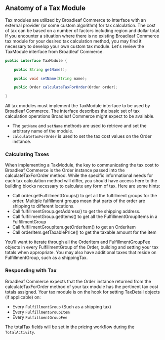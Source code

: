 ## Anatomy of a Tax Module

Tax modules are utilized by Broadleaf Commerce to interface with an external provider (or some custom algorithm) for tax calculation. The cost of tax can be based on a number of factors including region and dollar total. If you encounter a situation where there is no existing Broadleaf Commerce tax module for your desired tax calculation method, you may find it necessary to develop your own custom tax module. Let's review the TaxModule interface from Broadleaf Commerce.

```java
public interface TaxModule {

    public String getName();

    public void setName(String name);

    public Order calculateTaxForOrder(Order order);

}
```

All tax modules must implement the TaxModule interface to be used by Broadleaf Commerce. The interface describes the basic set of tax calculation operations Broadleaf Commerce might expect to be available.

- The `getName` and `setName` methods are used to retrieve and set the arbitrary name of the module.
- `calculateTaxForOrder` is used to set the tax cost values on the Order instance.

### Calculating  Taxes

When implementing a TaxModule, the key to communicating the tax cost to Broadleaf Commerce is the Order instance passed into the calculateTaxForOrder method. While the specific informational needs for each tax calculation method will differ, you should have access here to the building blocks necessary to calculate any form of tax. Here are some hints:

- Call order.getFulfillmentGroups() to get all the fulfillment groups for the order. Multiple fulfillment groups mean that parts of the order are shipping to different locations.
- Call fulfillmentGroup.getAddress() to get the shipping address.
- Call fulfillmentGroup.getItems() to get all the FulfillmentGroupItems in a FulfillmentGroup
- Call fulfillmentGroupItem.getOrderItem() to get an OrderItem
- Call orderItem.getTaxablePrice() to get the taxable amount for the item

You'll want to iterate through all the OrderItem and FulfillmentGroupFee objects in every FulfillmentGroup of the Order, building and setting your tax totals when appropriate. You may also have additional taxes that reside on FulfillmentGroup, such as a shippingTax.

### Responding with Tax

Broadleaf Commerce expects that the Order instance returned from the calculateTaxForOrder method of your tax module has the pertinent tax cost totals assigned. Your tax module is on the hook for setting TaxDetail objects (if applicable) on:

- Every `FulfillmentGroup` (Such as a shipping tax)
- Every `FulfillmentGroupItem`
- Every `FulfillmentGroupFee`

The totalTax fields will be set in the pricing workflow during the `TotalActivity`.
